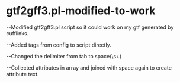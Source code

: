 # gtf2gff3.pl-modified-to-work

--Modified gtf2gff3.pl script so it could work on my gtf generated by cufflinks.

--Added tags from config to script directly.

--Changed the delimiter from tab to space(\s+)

--Collected attributes in array and joined with space again to create attribute text.
